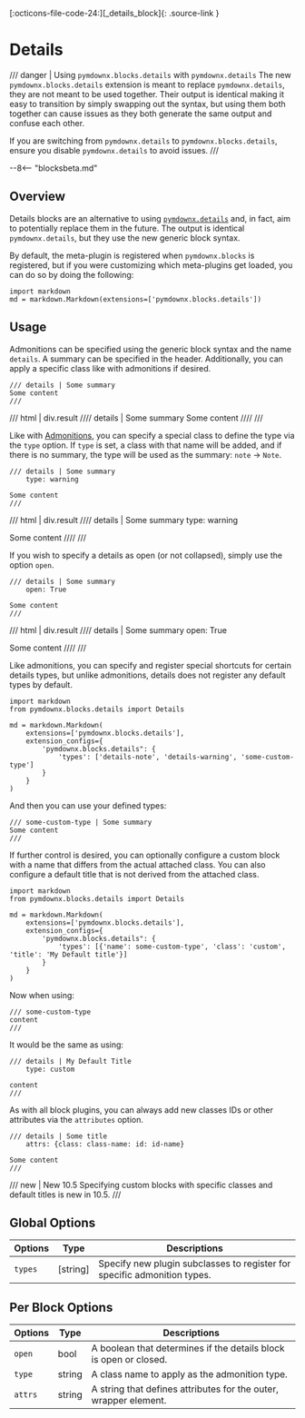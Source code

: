 [:octicons-file-code-24:][_details_block]{: .source-link }
# Details

/// danger | Using `pymdownx.blocks.details` with `pymdownx.details`
The new `pymdownx.blocks.details` extension is meant to replace `pymdownx.details`, they are not meant to be used
together. Their output is identical making it easy to transition by simply swapping out the syntax, but using them both
together can cause issues as they both generate the same output and confuse each other.

If you are switching from `pymdownx.details` to `pymdownx.blocks.details`, ensure you disable `pymdownx.details` to
avoid issues.
///

--8<-- "blocksbeta.md"

## Overview

Details blocks are an alternative to using [`pymdownx.details`](../../details.md) and, in fact, aim to potentially replace
them in the future. The output is identical `pymdownx.details`, but they use the new generic block syntax.

By default, the meta-plugin is registered when `pymdownx.blocks` is registered, but if you were customizing which
meta-plugins get loaded, you can do so by doing the following:

```py3
import markdown
md = markdown.Markdown(extensions=['pymdownx.blocks.details'])
```

## Usage

Admonitions can be specified using the generic block syntax and the name `details`. A summary can be specified in
the header. Additionally, you can apply a specific class like with admonitions if desired.

```text title="Details"
/// details | Some summary
Some content
///
```

/// html | div.result
//// details | Some summary
Some content
////
///

Like with [Admonitions](./admonition.md), you can specify a special class to define the type via the `type` option. If
`type` is set, a class with that name will be added, and if there is no summary, the type will be used as the summary:
`note` -> `Note`.

```text title="Details"
/// details | Some summary
    type: warning

Some content
///
```

/// html | div.result
//// details | Some summary
    type: warning

Some content
////
///

If you wish to specify a details as open (or not collapsed), simply use the option `open`.

```text title="Details Open"
/// details | Some summary
    open: True

Some content
///
```

/// html | div.result
//// details | Some summary
    open: True

Some content
////
///

Like admonitions, you can specify and register special shortcuts for certain details types, but unlike admonitions,
details does not register any default types by default.

```py3
import markdown
from pymdownx.blocks.details import Details

md = markdown.Markdown(
    extensions=['pymdownx.blocks.details'],
    extension_configs={
        'pymdownx.blocks.details": {
            'types': ['details-note', 'details-warning', 'some-custom-type']
        }
    }
)
```

And then you can use your defined types:

```
/// some-custom-type | Some summary
Some content
///
```

If further control is desired, you can optionally configure a custom block with a name that differs from the actual
attached class. You can also configure a default title that is not derived from the attached class.

```py3
import markdown
from pymdownx.blocks.details import Details

md = markdown.Markdown(
    extensions=['pymdownx.blocks.details'],
    extension_configs={
        'pymdownx.blocks.details": {
            'types': [{'name': some-custom-type', 'class': 'custom', 'title': 'My Default title'}]
        }
    }
)
```

Now when using:

```
/// some-custom-type
content
///
```

It would be the same as using:

```
/// details | My Default Title
    type: custom

content
///
```

As with all block plugins, you can always add new classes IDs or other attributes via the `attributes` option.

```
/// details | Some title
    attrs: {class: class-name: id: id-name}

Some content
///
```

/// new | New 10.5
Specifying custom blocks with specific classes and default titles is new in 10.5.
///

## Global Options

Options | Type       | Descriptions
------- | ---------- | ------------
`types` | \[string\] | Specify new plugin subclasses to register for specific admonition types.

## Per Block Options

Options      | Type       | Descriptions
------------ | ---------- | ------------
`open`       | bool       | A boolean that determines if the details block is open or closed.
`type`       | string     | A class name to apply as the admonition type.
`attrs`      | string     | A string that defines attributes for the outer, wrapper element.
